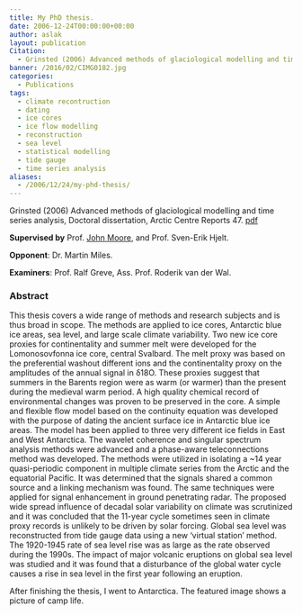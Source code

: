 ```yaml
---
title: My PhD thesis.
date: 2006-12-24T00:00:00+00:00
author: aslak
layout: publication
Citation:
  - Grinsted (2006) Advanced methods of glaciological modelling and time series analysis, Doctoral dissertation, Arctic Centre Reports 47.
banner: /2016/02/CIMG0182.jpg
categories:
  - Publications
tags:
  - climate recontruction
  - dating
  - ice cores
  - ice flow modelling
  - reconstruction
  - sea level
  - statistical modelling
  - tide gauge
  - time series analysis
aliases:
  - /2006/12/24/my-phd-thesis/
---
```

Grinsted (2006) Advanced methods of glaciological modelling and time series analysis, Doctoral dissertation, Arctic Centre Reports 47. [pdf](/Home/PDFs/Grinsted_thesis06.pdf?attredirects=0)

**Supervised by** Prof. [John Moore](http://www.ulapland.fi/home/hkunta/jmoore/johnpage.htm), and Prof. Sven-Erik Hjelt.

**Opponent**: Dr. Martin Miles.

**Examiners**: Prof. Ralf Greve, Ass. Prof. Roderik van der Wal.

### Abstract

This thesis covers a wide range of methods and research subjects and is thus broad in scope. The methods are applied to ice cores, Antarctic blue ice areas, sea level, and large scale climate variability. Two new ice core proxies for continentality and summer melt were developed for the Lomonosovfonna ice core, central Svalbard. The melt proxy was based on the preferential washout different ions and the continentality proxy on the amplitudes of the annual signal in δ18O. These proxies suggest that summers in the Barents region were as warm (or warmer) than the present during the medieval warm period. A high quality chemical record of environmental changes was proven to be preserved in the core. A simple and flexible flow model based on the continuity equation was developed with the purpose of dating the ancient surface ice in Antarctic blue ice areas. The model has been applied to three very different ice fields in East and West Antarctica. The wavelet coherence and singular spectrum analysis methods were advanced and a phase-aware teleconnections method was developed. The methods were utilized in isolating a ~14 year quasi-periodic component in multiple climate series from the Arctic and the equatorial Pacific. It was determined that the signals shared a common source and a linking mechanism was found. The same techniques were applied for signal enhancement in ground penetrating radar. The proposed wide spread influence of decadal solar variability on climate was scrutinized and it was concluded that the 11-year cycle sometimes seen in climate proxy records is unlikely to be driven by solar forcing. Global sea level was reconstructed from tide gauge data using a new ‘virtual station’ method. The 1920-1945 rate of sea level rise was as large as the rate observed during the 1990s. The impact of major volcanic eruptions on global sea level was studied and it was found that a disturbance of the global water cycle causes a rise in sea level in the first year following an eruption.

After finishing the thesis, I went to Antarctica. The featured image shows a picture of camp life.
